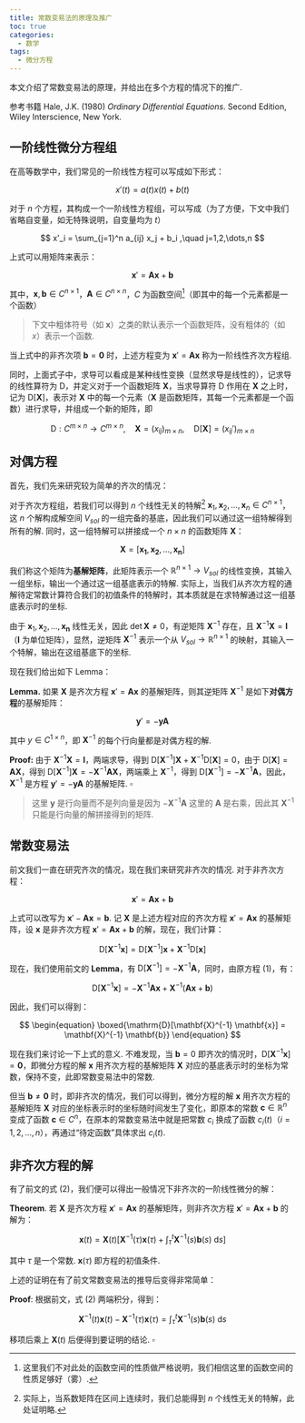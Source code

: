 ```yaml
---
title: 常数变易法的原理及推广
toc: true 
categories:
  - 数学
tags:
  - 微分方程
---
```


本文介绍了常数变易法的原理，并给出在多个方程的情况下的推广. 

<!-- more -->

 参考书籍 Hale, J.K. (1980) *Ordinary Differential Equations*. Second Edition, Wiley Interscience, New York. 

## 一阶线性微分方程组

在高等数学中，我们常见的一阶线性方程可以写成如下形式：

$$ x'(t) = a(t) x(t) + b(t) $$

对于 $n$ 个方程，其构成一个一阶线性方程组，可以写成（为了方便，下文中我们省略自变量，如无特殊说明，自变量均为 $t$）

$$ x'_i = \sum_{j=1}^n a_{ij} x_j + b_i ,\quad j=1,2,\dots,n $$

上式可以用矩阵来表示：

$$ \mathbf{x}' = \mathbf{A} \mathbf{x} + \mathbf{b} $$

其中，$\mathbf{x}, \mathbf{b} \in C^{n \times 1}$，$\mathbf{A} \in C^{n \times n}$，$C$ 为函数空间[^1]（即其中的每一个元素都是一个函数）

> 下文中粗体符号（如 $\mathbf{x}$）之类的默认表示一个函数矩阵，没有粗体的（如 $x$）表示一个函数.

[^1]:这里我们不对此处的函数空间的性质做严格说明，我们相信这里的函数空间的性质足够好（雾）.

当上式中的非齐次项 $\mathbf{b} = \mathbf{0}$ 时，上述方程变为 $\mathbf{x}' = \mathbf{A} \mathbf{x}$ 称为一阶线性齐次方程组.

同时，上面式子中，求导可以看成是某种线性变换（显然求导是线性的），记求导的线性算符为 $\mathrm{D}$，并定义对于一个函数矩阵 $\mathbf{X}$，当求导算符 $\mathrm{D}$ 作用在 $\mathbf{X}$ 之上时，记为 $\mathrm{D}[\mathbf{X}]$，表示对 $\mathbf{X}$ 中的每一个元素（$\mathbf{X}$ 是函数矩阵，其每一个元素都是一个函数）进行求导，并组成一个新的矩阵，即

$$ \mathrm{D}:C^{m \times n} \to C^{m \times n}, \quad \mathbf{X} = (x_{ij})_{m \times n}, \quad \mathrm{D}[\mathbf{X}] = (x_{ij}')_{m \times n} $$

## 对偶方程

首先，我们先来研究较为简单的齐次的情况：

对于齐次方程组，若我们可以得到 $n$ 个线性无关的特解[^2] $\mathbf{x}_1,\mathbf{x}_2,\dots,\mathbf{x}_n \in C^{n \times 1}$，这 $n$ 个解构成解空间 $V_{sol}$ 的一组完备的基底，因此我们可以通过这一组特解得到所有的解. 同时，这一组特解可以拼接成一个 $n \times n$ 的函数矩阵 $\mathbf{X}$：

[^2]: 实际上，当系数矩阵在区间上连续时，我们总能得到 $n$ 个线性无关的特解，此处证明略.

$$ \mathbf{X} = [\mathbf{x_1}, \mathbf{x_2}, \dots, \mathbf{x_n}] $$

我们称这个矩阵为**基解矩阵**，此矩阵表示一个 $\mathbb{R}^{n \times 1} \to V_{sol}$ 的线性变换，其输入一组坐标，输出一个通过这一组基底表示的特解. 实际上，当我们从齐次方程的通解待定常数计算符合我们的初值条件的特解时，其本质就是在求特解通过这一组基底表示时的坐标. 

由于 $\mathbf{x}_1,\mathbf{x}_2,\dots ,\mathbf{x_n}$ 线性无关，因此 $\det \mathbf{X} \neq 0$，有逆矩阵 $\mathbf{X}^{-1}$ 存在，且 $\mathbf{X}^{-1} \mathbf{X} = \mathbf{I}$（$\mathbf{I}$ 为单位矩阵），显然，逆矩阵 $\mathbf{X}^{-1}$ 表示一个从 $V_{sol} \to \mathbb{R}^{n \times 1}$ 的映射，其输入一个特解，输出在这组基底下的坐标. 

现在我们给出如下 Lemma：

$\mathbf{Lemma.}$ 如果 $\mathbf{X}$ 是齐次方程 $\mathbf{x}' = \mathbf{A} \mathbf{x}$ 的基解矩阵，则其逆矩阵 $\mathbf{X}^{-1}$ 是如下**对偶方程**的基解矩阵：

$$ \mathbf{y}' = - \mathbf{y} \mathbf{A} $$

其中 $y \in C^{1 \times n}$，即 $\mathbf{X}^{-1}$ 的每个行向量都是对偶方程的解.

$\mathbf{Proof:}$ 由于 $\mathbf{X}^{-1} \mathbf{X} = \mathbf{I}$，两端求导，得到 $\mathrm{D}[\mathbf{X}^{-1}] \mathbf{X} + \mathbf{X}^{-1} \mathrm{D}[\mathbf{X}] = 0$，由于 $\mathrm{D}[\mathbf{X}] = \mathbf{A} \mathbf{X}$，得到 $\mathrm{D}[\mathbf{X}^{-1}] \mathbf{X} = -\mathbf{X}^{-1} \mathbf{A} \mathbf{X}$，两端乘上 $\mathbf{X}^{-1}$，得到 $\mathrm{D}[\mathbf{X}^{-1}] = - \mathbf{X}^{-1} \mathbf{A}$，因此，$\mathbf{X}^{-1}$ 是方程 $\mathbf{y}' = -\mathbf{y} \mathbf{A}$ 的基解矩阵. $\square$

> 这里 $\mathbf{y}$ 是行向量而不是列向量是因为 $-\mathbf{X}^{-1} \mathbf{A}$ 这里的 $\mathbf{A}$ 是右乘，因此其 $\mathbf{X}^{-1}$ 只能是行向量的解拼接得到的矩阵.

## 常数变易法

前文我们一直在研究齐次的情况，现在我们来研究非齐次的情况. 对于非齐次方程：

$$
\begin{equation}
\mathbf{x}' = \mathbf{A} \mathbf{x} + \mathbf{b}
\end{equation}
$$

上式可以改写为 $\mathbf{x}' - \mathbf{A} \mathbf{x} = \mathbf{b}$. 记 $\mathbf{X}$ 是上述方程对应的齐次方程 $\mathbf{x}' = \mathbf{A} \mathbf{x}$ 的基解矩阵，设 $\mathbf{x}$ 是非齐次方程 $\mathbf{x}'=\mathbf{A} \mathbf{x}+\mathbf{b}$ 的解，现在，我们计算：

$$
\mathrm{D}[\mathbf{X}^{-1} \mathbf{x}] = \mathrm{D}[\mathbf{X}^{-1}] \mathbf{x} + \mathbf{X}^{-1} \mathrm{D}[\mathbf{x}]
$$

现在，我们使用前文的 $\mathbf{Lemma}$，有 $\mathrm{D}[\mathbf{X}^{-1}] = - \mathbf{X}^{-1} \mathbf{A}$，同时，由原方程 $(1)$，有：

$$
\mathrm{D}[\mathbf{X}^{-1} \mathbf{x}] = - \mathbf{X}^{-1} \mathbf{A} \mathbf{x} + \mathbf{X}^{-1} (\mathbf{A} \mathbf{x} + \mathbf{b})
$$

因此，我们可以得到：

$$
\begin{equation}
\boxed{\mathrm{D}[\mathbf{X}^{-1} \mathbf{x}] = \mathbf{X}^{-1} \mathbf{b}}
\end{equation}
$$

现在我们来讨论一下上式的意义. 不难发现，当 $\mathbf{b}=0$ 即齐次的情况时，$\mathrm{D}[\mathbf{X}^{-1}\mathbf{x}] = \mathbf{0}$，即微分方程的解 $\mathbf{x}$ 用齐次方程的基解矩阵 $\mathbf{X}$ 对应的基底表示时的坐标为常数，保持不变，此即常数变易法中的常数. 

但当 $\mathbf{b} \neq \mathbf{0}$ 时，即非齐次的情况，我们可以得到，微分方程的解 $\mathbf{x}$ 用齐次方程的基解矩阵 $\mathbf{X}$ 对应的坐标表示时的坐标随时间发生了变化，即原本的常数 $\mathbf{c} \in \mathbb{R}^n$ 变成了函数 $\mathbf{c} \in C^n$，在原本的常数变易法中就是把常数 $c_i$ 换成了函数 $c_i(t)$（$i = 1,2,\dots,n$），再通过“待定函数”具体求出 $c_i(t)$.

## 非齐次方程的解

有了前文的式 $(2)$，我们便可以得出一般情况下非齐次的一阶线性微分的解：

$\mathbf{Theorem}.$ 若 $\mathbf{X}$ 是齐次方程 $\mathbf{x}'=\mathbf{A}\mathbf{x}$ 的基解矩阵，则非齐次方程 $\mathbf{x}'=\mathbf{A}\mathbf{x}+\mathbf{b}$ 的解为：

$$
\mathbf{x}(t) = \mathbf{X}(t) \left[ \mathbf{X}^{-1}(\tau) \mathbf{x}(\tau) + \int_\tau^t \mathbf{X}^{-1}(s) \mathbf{b}(s) \ \mathrm{d} s \right]
$$

其中 $\tau$ 是一个常数. $\mathbf{x}(\tau)$ 即方程的初值条件.

上述的证明在有了前文常数变易法的推导后变得非常简单：

$\mathbf{Proof}:$ 根据前文，式 $(2)$ 两端积分，得到：

$$\mathbf{X}^{-1}(t) \mathbf{x}(t) - \mathbf{X}^{-1}(\tau) \mathbf{x}(\tau) = \int_\tau^t \mathbf{X}^{-1}(s)\mathbf{b}(s) \ \mathrm{d} s$$

移项后乘上 $\mathbf{X}(t)$ 后便得到要证明的结论. $\square$



